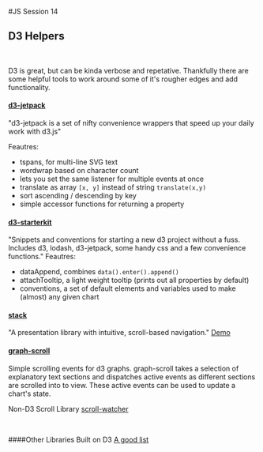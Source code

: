 #JS Session 14


## D3 Helpers
<br>

D3 is great, but can be kinda verbose and repetative. Thankfully there are some helpful tools to work around some of it's rougher edges and add functionality.

#### [d3-jetpack](https://github.com/gka/d3-jetpack)
"d3-jetpack is a set of nifty convenience wrappers that speed up your daily work with d3.js"

Feautres:

 * tspans, for multi-line SVG text
 * wordwrap based on character count
 * lets you set the same listener for multiple events at once
 * translate as array `[x, y]` instead of string `translate(x,y)`
 * sort ascending / descending by key
 * simple accessor functions for returning a property
 
#### [d3-starterkit](https://github.com/1wheel/d3-starterkit)
"Snippets and conventions for starting a new d3 project without a fuss. Includes d3, lodash, d3-jetpack, some handy css and a few convenience functions."
Feautres:

 * dataAppend, combines `data().enter().append()`
 * attachTooltip, a light weight tooltip (prints out all properties by default)
 * conventions, a set of default elements and variables used to make (almost) any given chart
 

#### [stack](http://mbostock.github.io/stack/)
"A presentation library with intuitive, scroll-based navigation." [Demo](https://mbostock.github.io/stack/)
 
 
#### [graph-scroll](https://github.com/1wheel/graph-scroll)

Simple scrolling events for d3 graphs. graph-scroll takes a selection of explanatory text sections and dispatches active events as different sections are scrolled into to view. These active events can be used to update a chart's state.


Non-D3 Scroll Library
[scroll-watcher](https://github.com/WSJ/scroll-watcher)

<br>

####Other Libraries Built on D3
[A good list](http://mikemcdearmon.com/portfolio/techposts/charting-libraries-using-d3)